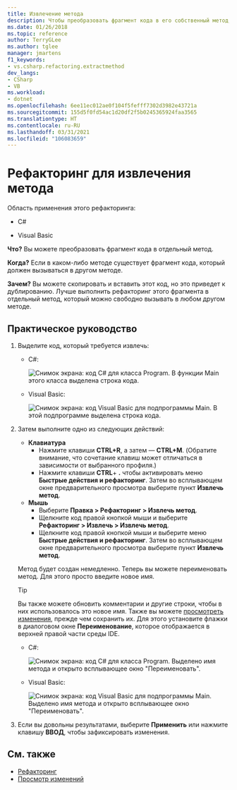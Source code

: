 ```yaml
---
title: Извлечение метода
description: Чтобы преобразовать фрагмент кода в его собственный метод, выберите код и нажмите CTRL+R, CTRL+M.
ms.date: 01/26/2018
ms.topic: reference
author: TerryGLee
ms.author: tglee
manager: jmartens
f1_keywords:
- vs.csharp.refactoring.extractmethod
dev_langs:
- CSharp
- VB
ms.workload:
- dotnet
ms.openlocfilehash: 6ee11ec012ae0f104f5fefff7302d3982e43721a
ms.sourcegitcommit: 155d5f0fd54ac1d20df2f5b0245365924faa3565
ms.translationtype: HT
ms.contentlocale: ru-RU
ms.lasthandoff: 03/31/2021
ms.locfileid: "106083659"
---
```

# <a name="extract-a-method-refactoring"></a>Рефакторинг для извлечения метода

Область применения этого рефакторинга:

- C#

- Visual Basic

**Что?** Вы можете преобразовать фрагмент кода в отдельный метод.

**Когда?** Если в каком-либо методе существует фрагмент кода, который должен вызываться в другом методе.

**Зачем?** Вы можете скопировать и вставить этот код, но это приведет к дублированию. Лучше выполнить рефакторинг этого фрагмента в отдельный метод, который можно свободно вызывать в любом другом методе.

## <a name="how-to"></a>Практическое руководство

1. Выделите код, который требуется извлечь:

   - C#:

       ![Снимок экрана: код C# для класса Program. В функции Main этого класса выделена строка кода.](media/extractmethod-highlight-cs.png)

   - Visual Basic:

       ![Снимок экрана: код Visual Basic для подпрограммы Main. В этой подпрограмме выделена строка кода.](media/extractmethod-highlight-vb.png)

2. Затем выполните одно из следующих действий:

   - **Клавиатура**
      - Нажмите клавиши **CTRL+R**, а затем — **CTRL+M**. (Обратите внимание, что сочетание клавиш может отличаться в зависимости от выбранного профиля.)
      - Нажмите клавиши **CTRL**+ **.** чтобы активировать меню **Быстрые действия и рефакторинг**. Затем во всплывающем окне предварительного просмотра выберите пункт **Извлечь метод**.
   - **Мышь**
      - Выберите **Правка > Рефакторинг > Извлечь метод**.
      - Щелкните код правой кнопкой мыши и выберите **Рефакторинг > Извлечь > Извлечь метод**.
      - Щелкните код правой кнопкой мыши и выберите меню **Быстрые действия и рефакторинг**. Затем во всплывающем окне предварительного просмотра выберите пункт **Извлечь метод**.

   Метод будет создан немедленно. Теперь вы можете переименовать метод. Для этого просто введите новое имя.

   > [!TIP]
   > Вы также можете обновить комментарии и другие строки, чтобы в них использовалось это новое имя. Также вы можете [просмотреть изменения](../../ide/preview-changes.md), прежде чем сохранить их. Для этого установите флажки в диалоговом окне **Переименование**, которое отображается в верхней правой части среды IDE.

   - C#:

      ![Снимок экрана: код C# для класса Program. Выделено имя метода и открыто всплывающее окно "Переименовать".](media/extractmethod-rename-cs.png)

   - Visual Basic:

      ![Снимок экрана: код Visual Basic для подпрограммы Main. Выделено имя метода и открыто всплывающее окно "Переименовать".](media/extractmethod-rename-vb.png)

3. Если вы довольны результатами, выберите **Применить** или нажмите клавишу **ВВОД**, чтобы зафиксировать изменения.

## <a name="see-also"></a>См. также

- [Рефакторинг](../refactoring-in-visual-studio.md)
- [Просмотр изменений](../../ide/preview-changes.md)
